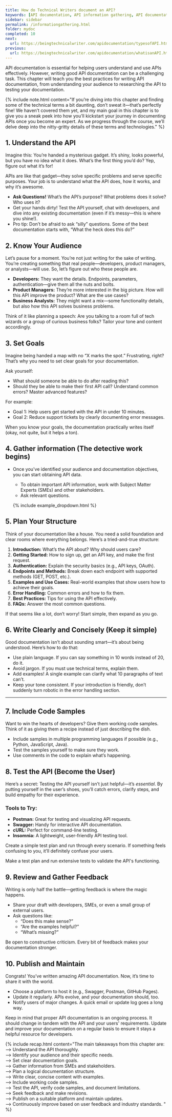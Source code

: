 ```yaml
---
title: How do Technical Writers document an API?
keywords: [API documentation, API information gathering, API documentation best practices, API documentation tools, API documentation planning, API documentation structure, API documentation writing, API documentation testing, API documentation review, API documentation publishing, API documentation maintenance, API documentation improvement, Writing API documentation, Understanding API, Identifying target audience, Documentation goals, Gathering API information, Organizing documentation structure, Writing clear content, Including code samples, Testing API documentation, Seeking feedback on documentation, Publishing API documentation, Maintaining API documentation, Continuous improvement in documentation, Technical writing for APIs, API documentation platforms, Effective API documentation, User-friendly API documentation]
sidebar: sidebar
permalink: /informationgathering.html
folder: mydoc
completed: 10
next:
  url: https://beingtechnicalwriter.com/apidocumentation/typesofAPI.html
previous:
  url: https://beingtechnicalwriter.com/apidocumentation/whatisanAPI.html
---
```


API documentation is essential for helping users understand and use APIs effectively. However, writing good API documentation can be a challenging task. This chapter will teach you the best practices for writing API documentation, from understanding your audience to researching the API to testing your documentation.

{% include note.html content="If you’re diving into this chapter and finding some of the technical terms a bit daunting, don’t sweat it—that’s perfectly fine! We haven’t covered them yet, and my main goal in this chapter is to give you a sneak peek into how you’ll kickstart your journey in documenting APIs once you become an expert. As we progress through the course, we’ll delve deep into the nitty-gritty details of these terms and technologies." %}

  <script async src="https://pagead2.googlesyndication.com/pagead/js/adsbygoogle.js?client=ca-pub-7149683584202371"
      crossorigin="anonymous"></script>
  <!-- AddTitleOne -->
  <ins class="adsbygoogle"
      style="display:block"
      data-ad-client="ca-pub-7149683584202371"
      data-ad-slot="7422872052"
      data-ad-format="auto"
      data-full-width-responsive="true"></ins>
  <script>
      (adsbygoogle = window.adsbygoogle || []).push({});
  </script>

## 1. Understand the API

Imagine this: You’re handed a mysterious gadget. It’s shiny, looks powerful, but you have no idea what it does. What’s the first thing you’d do? Yep, figure out what it’s for!

APIs are like that gadget—they solve specific problems and serve specific purposes. Your job is to understand what the API does, how it works, and why it’s awesome.

- **Ask Questions!** What’s the API’s purpose? What problems does it solve? Who uses it?
- Get your hands dirty! Test the API yourself, chat with developers, and dive into any existing documentation (even if it’s messy—this is where you shine!).
- Pro tip: Don’t be afraid to ask “silly” questions. Some of the best documentation starts with, “What the heck does this do?”


## 2. Know Your Audience

Let’s pause for a moment. You’re not just writing for the sake of writing. You’re creating something that real people—developers, product managers, or analysts—will use. So, let’s figure out who these people are.

- **Developers:** They want the details. Endpoints, parameters, authentication—give them all the nuts and bolts.
- **Product Managers:** They’re more interested in the big picture. How will this API improve the product? What are the use cases?
- **Business Analysts:** They might want a mix—some functionality details, but also how this API solves business problems.

Think of it like planning a speech: Are you talking to a room full of tech wizards or a group of curious business folks? Tailor your tone and content accordingly.


## 3. Set Goals

Imagine being handed a map with no “X marks the spot.” Frustrating, right? That’s why you need to set clear goals for your documentation.

Ask yourself:
- What should someone be able to do after reading this?
- Should they be able to make their first API call? Understand common errors? Master advanced features?

For example:
- Goal 1: Help users get started with the API in under 10 minutes.
- Goal 2: Reduce support tickets by clearly documenting error messages.

When you know your goals, the documentation practically writes itself (okay, not quite, but it helps a ton).

## 4. Gather information (The detective work begins) 

* Once you've identified your audience and documentation objectives, you can start obtaining API data.

    - To obtain important API information, work with Subject Matter Experts (SMEs) and other stakeholders.
    - Ask relevant questions.

    {% include example_dropdown.html %}

## 5. Plan Your Structure

Think of your documentation like a house. You need a solid foundation and clear rooms where everything belongs. Here’s a tried-and-true structure:

1. **Introduction:** What’s the API about? Why should users care?
2. **Getting Started:** How to sign up, get an API key, and make the first request.
3. **Authentication:** Explain the security basics (e.g., API keys, OAuth).
4. **Endpoints and Methods:** Break down each endpoint with supported methods (GET, POST, etc.).
5. **Examples and Use Cases:** Real-world examples that show users how to achieve their goals.
6. **Error Handling:** Common errors and how to fix them.
7. **Best Practices:** Tips for using the API effectively.
8. **FAQs:** Answer the most common questions.

If that seems like a lot, don’t worry! Start simple, then expand as you go.

## 6. Write Clearly and Concisely (Keep it simple)

Good documentation isn’t about sounding smart—it’s about being understood. Here’s how to do that:

- Use plain language. If you can say something in 10 words instead of 20, do it.
- Avoid jargon. If you must use technical terms, explain them.
- Add examples! A single example can clarify what 10 paragraphs of text can’t.
- Keep your tone consistent. If your introduction is friendly, don’t suddenly turn robotic in the error handling section.

---

## 7. Include Code Samples

Want to win the hearts of developers? Give them working code samples. Think of it as giving them a recipe instead of just describing the dish.

- Include samples in multiple programming languages if possible (e.g., Python, JavaScript, Java).
- Test the samples yourself to make sure they work.
- Use comments in the code to explain what’s happening.

## 8. Test the API (Become the User)

Here’s a secret: Testing the API yourself isn’t just helpful—it’s *essential*. By putting yourself in the user’s shoes, you’ll catch errors, clarify steps, and build empathy for their experience.

### Tools to Try:
- **Postman:** Great for testing and visualizing API requests.
- **Swagger:** Handy for interactive API documentation.
- **cURL:** Perfect for command-line testing.
- **Insomnia:** A lightweight, user-friendly API testing tool.

Create a simple test plan and run through every scenario. If something feels confusing to you, it’ll definitely confuse your users.

Make a test plan and run extensive tests to validate the API's functioning.

## 9. Review and Gather Feedback

Writing is only half the battle—getting feedback is where the magic happens.

- Share your draft with developers, SMEs, or even a small group of external users.
- Ask questions like:
  - “Does this make sense?”
  - “Are the examples helpful?”
  - “What’s missing?”

Be open to constructive criticism. Every bit of feedback makes your documentation stronger.

## 10. Publish and Maintain

Congrats! You’ve written amazing API documentation. Now, it’s time to share it with the world.

- Choose a platform to host it (e.g., Swagger, Postman, GitHub Pages).
- Update it regularly. APIs evolve, and your documentation should, too.
- Notify users of major changes. A quick email or update log goes a long way.

Keep in mind that proper API documentation is an ongoing process. It should change in tandem with the API and your users' requirements. Update and improve your documentation on a regular basis to ensure it stays a helpful resource for developers.

{% include recap.html content="The main takeaways from this chapter are:
<br>
--> Understand the API thoroughly.
<br>
--> Identify your audience and their specific needs.
<br>
--> Set clear documentation goals.
<br>
--> Gather information from SMEs and stakeholders.
<br>
--> Plan a logical documentation structure.
<br>
--> Write clear, concise content with examples.
<br>
--> Include working code samples.
<br>
--> Test the API, verify code samples, and document limitations.
<br>
--> Seek feedback and make revisions.
<br>
--> Publish on a suitable platform and maintain updates.
<br>
--> Continuously improve based on user feedback and industry standards.
" %}